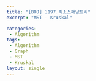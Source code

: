 ```yaml
---
title: "[BOJ] 1197.최소스패닝트리"
excerpt: "MST - Kruskal"

categories:
 - Algorithm
tags:
 - Algorithm
 - Graph
 - MST
 - Kruskal
layout: single
---
```

